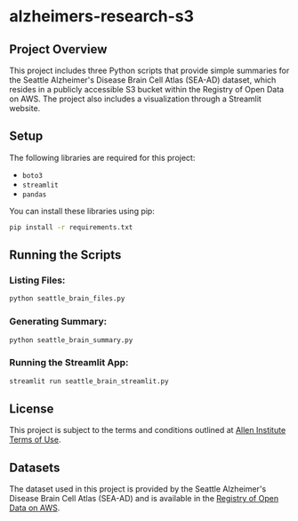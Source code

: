 # alzheimers-research-s3

## Project Overview

This project includes three Python scripts that provide simple summaries for the Seattle Alzheimer's Disease Brain Cell Atlas (SEA-AD) dataset, which resides in a publicly accessible S3 bucket within the Registry of Open Data on AWS. The project also includes a visualization through a Streamlit website.

## Setup

The following libraries are required for this project:
- `boto3`
- `streamlit`
- `pandas`

You can install these libraries using pip:

```bash
pip install -r requirements.txt
```

## Running the Scripts

### Listing Files:

```bash
python seattle_brain_files.py
```

### Generating Summary:

```bash
python seattle_brain_summary.py
```

### Running the Streamlit App:

```bash
streamlit run seattle_brain_streamlit.py
```

## License

This project is subject to the terms and conditions outlined at [Allen Institute Terms of Use](https://alleninstitute.org/legal/terms-use/).

## Datasets

The dataset used in this project is provided by the Seattle Alzheimer's Disease Brain Cell Atlas (SEA-AD) and is available in the [Registry of Open Data on AWS](https://registry.opendata.aws/).
